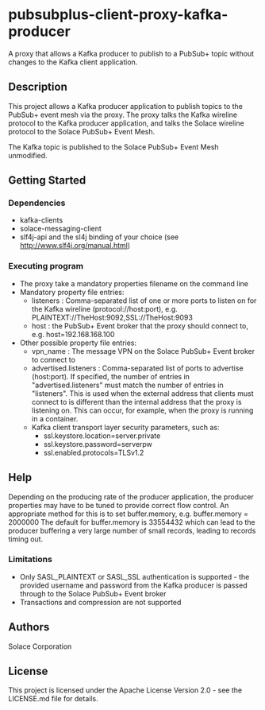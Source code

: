 # pubsubplus-client-proxy-kafka-producer

A proxy that allows a Kafka producer to publish to a PubSub+ topic without changes to the Kafka client application.

## Description

This project allows a Kafka producer application to publish topics to the PubSub+ event mesh via the proxy.
The proxy talks the Kafka wireline protocol to the Kafka producer application, and talks the Solace wireline protocol to the
Solace PubSub+ Event Mesh.

The Kafka topic is published to the Solace PubSub+ Event Mesh unmodified.

## Getting Started

### Dependencies

* kafka-clients
* solace-messaging-client
* slf4j-api and the sl4j binding of your choice (see http://www.slf4j.org/manual.html)


### Executing program

* The proxy take a mandatory properties filename on the command line
* Mandatory property file entries:
   - listeners : Comma-separated list of one or more ports to listen on for the Kafka wireline (protocol://host:port), e.g. PLAINTEXT://TheHost:9092,SSL://TheHost:9093
   - host : the PubSub+ Event broker that the proxy should connect to, e.g. host=192.168.168.100
* Other possible property file entries:
   - vpn_name : The message VPN on the Solace PubSub+ Event broker to connect to
   - advertised.listeners : Comma-separated list of ports to advertise (host:port). If specified, the number of entries 
                            in "advertised.listeners" must match the number of entries in "listeners". This is used when 
                            the external address that clients must connect to is different than the internal address
                            that the proxy is listening on. This can occur, for example, when the proxy is running in a container.
   - Kafka client transport layer security parameters, such as:
       - ssl.keystore.location=server.private
       - ssl.keystore.password=serverpw
       - ssl.enabled.protocols=TLSv1.2


## Help

Depending on the producing rate of the producer application, the producer properties may have to be tuned to provide correct flow control.
An appropriate method for this is to set buffer.memory, e.g. buffer.memory = 2000000
The default for buffer.memory is 33554432 which can lead to the producer buffering a very large number of small records, leading to records timing out.

### Limitations

* Only SASL_PLAINTEXT or SASL_SSL authentication is supported - the provided username and password from the Kafka producer is passed through to the Solace PubSub+ Event broker
* Transactions and compression are not supported

## Authors

Solace Corporation

## License

This project is licensed under the Apache License Version 2.0 - see the LICENSE.md file for details.




